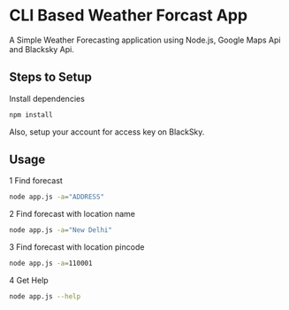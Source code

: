 # CLI Based Weather Forcast App

A Simple Weather Forecasting application using Node.js, Google Maps Api and Blacksky Api.

## Steps to Setup

Install dependencies

```bash
npm install
```
Also, setup your account for access key on BlackSky.

## Usage

1 Find forecast

```bash
node app.js -a="ADDRESS"
```

2 Find forecast with location name

```bash
node app.js -a="New Delhi"
```

3 Find forecast with location pincode

```bash
node app.js -a=110001
```

4 Get Help

```bash
node app.js --help
```
